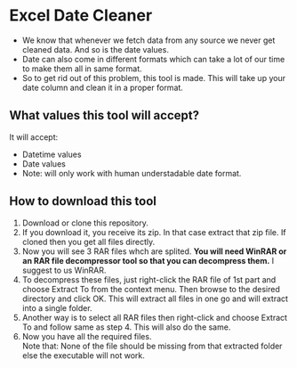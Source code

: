 # Excel Date Cleaner
- We know that whenever we fetch data from any source we never get cleaned data. And so is the date values.
- Date can also come in different formats which can take a lot of our time to make them all in same format.
- So to get rid out of this problem, this tool is made. This will take up your date column and clean it in a proper format.


## What values this tool will accept?
It will accept:
- Datetime values
- Date values
- Note: will only work with human understadable date format.


## How to download this tool
1. Download or clone this repository.
2. If you download it, you receive its zip. In that case extract that zip file. If cloned then you get all files directly.
3. Now you will see 3 RAR files whch are splited. **You will need WinRAR or an RAR file decompressor tool so that you can decompress them.** I suggest to us WinRAR.
4. To decompress these files, just right-click the RAR file of 1st part and choose Extract To from the context menu. Then browse to the desired directory and click OK. This will extract all files in one go and will extract into a single folder.
5. Another way is to select all RAR files then right-click and choose Extract To and follow same as step 4. This will also do the same.
6. Now you have all the required files.
<br>Note that: None of the file should be missing from that extracted folder else the executable will not work.
